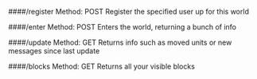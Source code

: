 ####/register
Method: POST
Register the specified user up for this world

####/enter
Method: POST
Enters the world, returning a bunch of info

####/update
Method: GET
Returns info such as moved units or new messages since last update

####/blocks
Method: GET
Returns all your visible blocks
